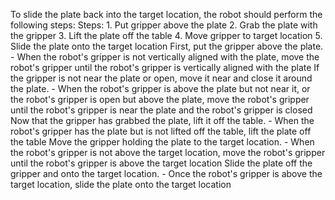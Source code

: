 To slide the plate back into the target location, the robot should perform the following steps:
    Steps:  1. Put gripper above the plate  2. Grab the plate with the gripper  3. Lift the plate off the table  4. Move gripper to target location  5. Slide the plate onto the target location
    First, put the gripper above the plate.
    - When the robot's gripper is not vertically aligned with the plate, move the robot's gripper until the robot's gripper is vertically aligned with the plate
    If the gripper is not near the plate or open, move it near and close it around the plate.
    - When the robot's gripper is above the plate but not near it, or the robot's gripper is open but above the plate, move the robot's gripper until the robot's gripper is near the plate and the robot's gripper is closed
    Now that the gripper has grabbed the plate, lift it off the table.
    - When the robot's gripper has the plate but is not lifted off the table, lift the plate off the table
    Move the gripper holding the plate to the target location.
    - When the robot's gripper is not above the target location, move the robot's gripper until the robot's gripper is above the target location
    Slide the plate off the gripper and onto the target location.
    - Once the robot's gripper is above the target location, slide the plate onto the target location